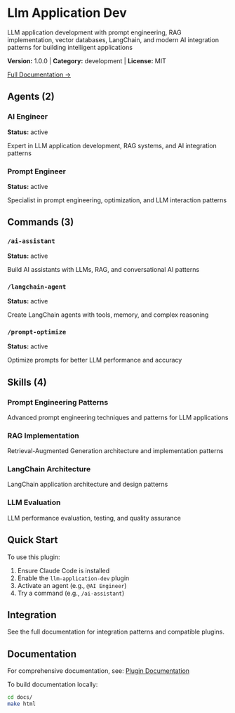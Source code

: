 # Llm Application Dev

LLM application development with prompt engineering, RAG implementation, vector databases, LangChain, and modern AI integration patterns for building intelligent applications

**Version:** 1.0.0 | **Category:** development | **License:** MIT

[Full Documentation →](https://docs.example.com/plugins/llm-application-dev.html)

## Agents (2)

### AI Engineer

**Status:** active

Expert in LLM application development, RAG systems, and AI integration patterns

### Prompt Engineer

**Status:** active

Specialist in prompt engineering, optimization, and LLM interaction patterns

## Commands (3)

### `/ai-assistant`

**Status:** active

Build AI assistants with LLMs, RAG, and conversational AI patterns

### `/langchain-agent`

**Status:** active

Create LangChain agents with tools, memory, and complex reasoning

### `/prompt-optimize`

**Status:** active

Optimize prompts for better LLM performance and accuracy

## Skills (4)

### Prompt Engineering Patterns

Advanced prompt engineering techniques and patterns for LLM applications

### RAG Implementation

Retrieval-Augmented Generation architecture and implementation patterns

### LangChain Architecture

LangChain application architecture and design patterns

### LLM Evaluation

LLM performance evaluation, testing, and quality assurance

## Quick Start

To use this plugin:

1. Ensure Claude Code is installed
2. Enable the `llm-application-dev` plugin
3. Activate an agent (e.g., `@AI Engineer`)
4. Try a command (e.g., `/ai-assistant`)

## Integration

See the full documentation for integration patterns and compatible plugins.

## Documentation

For comprehensive documentation, see: [Plugin Documentation](https://docs.example.com/plugins/llm-application-dev.html)

To build documentation locally:

```bash
cd docs/
make html
```
